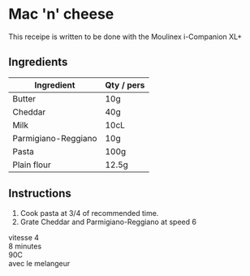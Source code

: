 # Mac 'n' cheese
This receipe is written to be done with the Moulinex i-Companion XL+

## Ingredients

Ingredient | Qty / pers
--- | --- 
Butter | 10g
Cheddar | 40g 
Milk | 10cL
Parmigiano-Reggiano | 10g
Pasta | 100g
Plain flour | 12.5g

## Instructions

1. Cook pasta at 3/4 of recommended time.
2. Grate Cheddar and Parmigiano-Reggiano at speed 6




vitesse 4\
8 minutes\
90C\
avec le melangeur